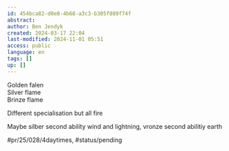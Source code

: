 ```yaml
---
id: 454bca82-d0e8-4b68-a3c3-b305f089f74f
abstract: 
author: Ben Jendyk
created: 2024-03-17 22:04
last-modified: 2024-11-01 05:51
access: public
language: en
tags: []
up: []
---
```


Golden falen  
Silver flame  
Brinze flame

Different specialisation but all fire

Maybe silber second ability wind and lightning, vronze second abilitiy earth


#pr/25/028/4daytimes, #status/pending